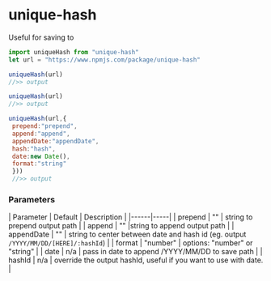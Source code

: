 # unique-hash

Useful for saving to
```javascript
import uniqueHash from "unique-hash"
let url = "https://www.npmjs.com/package/unique-hash"

uniqueHash(url)
//>> output 

uniqueHash(url)
//>> output

uniqueHash(url,{
 prepend:"prepend",
 append:"append",
 appendDate:"appendDate",
 hash:"hash",
 date:new Date(),
 format:"string"
 }))
 //>> output

```

### Parameters

| Parameter | Default | Description |
|------|-----|
| prepend | "" | string to prepend output path  |
| append | "" |string to append output path  |
| appendDate | "" |  string to center between date and hash id  (eg. output `/YYYY/MM/DD/[HERE]/:hashId`) |
| format | "number" | options: "number" or "string" |
| date | n/a | pass in date to append /YYYY/MM/DD to save path |
| hashId | n/a | override the output hashId, useful if you want to use with date.  |
